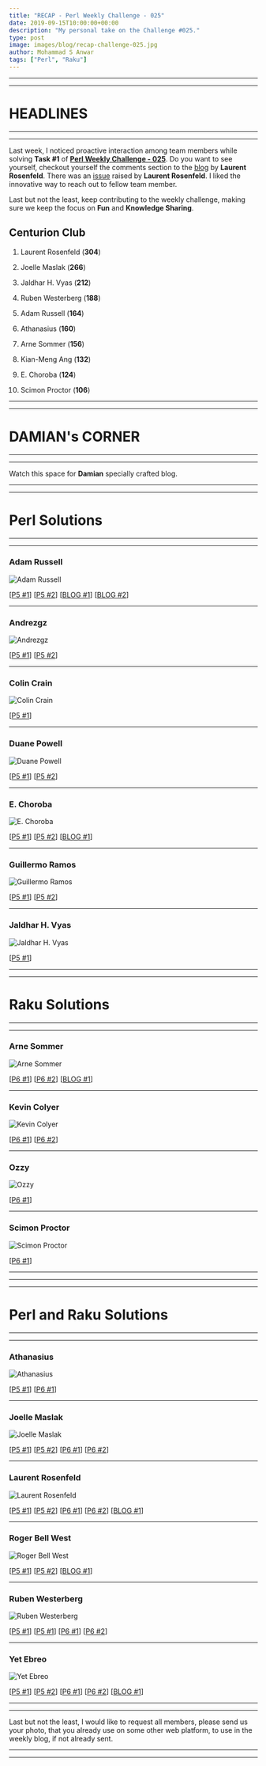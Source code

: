 ```yaml
---
title: "RECAP - Perl Weekly Challenge - 025"
date: 2019-09-15T10:00:00+00:00
description: "My personal take on the Challenge #025."
type: post
image: images/blog/recap-challenge-025.jpg
author: Mohammad S Anwar
tags: ["Perl", "Raku"]
---
```

***
***

# HEADLINES

***
***

Last week, I noticed proactive interaction among team members while solving **Task #1** of **[Perl Weekly Challenge - 025](/blog/perl-weekly-challenge-025)**. Do you want to see yourself, checkout yourself the comments section to the [blog](http://blogs.perl.org/users/laurent_r/2019/09/perl-weekly-challenge-25-pokemon-sequence-and-chaocipher.html) by **Laurent Rosenfeld**. There was an [issue](https://github.com/manwar/perlweeklychallenge-club/issues/622) raised by **Laurent Rosenfeld**. I liked the innovative way to reach out to fellow team member.

Last but not the least, keep contributing to the weekly challenge, making sure we keep the focus on **Fun** and **Knowledge Sharing**.

## Centurion Club

1) Laurent Rosenfeld (**304**)

2) Joelle Maslak (**266**)

3) Jaldhar H. Vyas (**212**)

4) Ruben Westerberg (**188**)

5) Adam Russell (**164**)

6) Athanasius (**160**)

7) Arne Sommer (**156**)

8) Kian-Meng Ang (**132**)

9) E. Choroba (**124**)

10) Scimon Proctor (**106**)

***
***

# DAMIAN's CORNER

***
***

Watch this space for **Damian** specially crafted blog.

***
***

# Perl Solutions

***
***

### Adam Russell
![Adam Russell](/images/team/adam_russell.jpg)

[[P5 #1](https://github.com/manwar/perlweeklychallenge-club/blob/master/challenge-025/adam-russell/perl5/ch-1.pl)]
[[P5 #2](https://github.com/manwar/perlweeklychallenge-club/blob/master/challenge-025/adam-russell/perl5/ch-2.pl)]
[[BLOG #1](https://adamcrussell.livejournal.com/9171.html)]
[[BLOG #2](https://adamcrussell.livejournal.com/8913.html)]

***

### Andrezgz
![Andrezgz](/images/team/user.jpg)

[[P5 #1](https://github.com/manwar/perlweeklychallenge-club/blob/master/challenge-025/andrezgz/perl5/ch-1.pl)]
[[P5 #2](https://github.com/manwar/perlweeklychallenge-club/blob/master/challenge-025/andrezgz/perl5/ch-2.pl)]

***

### Colin Crain
![Colin Crain](/images/team/user.jpg)

[[P5 #1](https://github.com/manwar/perlweeklychallenge-club/blob/master/challenge-025/colin-crain/perl5/ch-1.pl)]

***

### Duane Powell
![Duane Powell](/images/team/duane-powell.jpg)

[[P5 #1](https://github.com/manwar/perlweeklychallenge-club/blob/master/challenge-025/duane-powell/perl5/ch-1.pl)]
[[P5 #2](https://github.com/manwar/perlweeklychallenge-club/blob/master/challenge-025/duane-powell/perl5/ch-2.pl)]

***

### E. Choroba
![E. Choroba](/images/team/e-choroba.jpg)

[[P5 #1](https://github.com/manwar/perlweeklychallenge-club/blob/master/challenge-025/e-choroba/perl5/ch-1.pl)]
[[P5 #2](https://github.com/manwar/perlweeklychallenge-club/blob/master/challenge-025/e-choroba/perl5/ch-2.pl)]
[[BLOG #1](http://blogs.perl.org/users/e_choroba/2019/09/perl-weekly-challenge-025-pokemon-sequence-and-chaocipher.html)]

***

### Guillermo Ramos
![Guillermo Ramos](/images/team/user.jpg)

[[P5 #1](https://github.com/manwar/perlweeklychallenge-club/blob/master/challenge-025/guillermo-ramos/perl5/ch-1.pl)]
[[P5 #2](https://github.com/manwar/perlweeklychallenge-club/blob/master/challenge-025/guillermo-ramos/perl5/ch-2.pl)]

***

### Jaldhar H. Vyas
![Jaldhar H. Vyas](/images/team/jaldhar_vyas.jpg)

[[P5 #1](https://github.com/manwar/perlweeklychallenge-club/blob/master/challenge-025/jaldhar-h-vyas/perl5/ch-1.pl)]

***
***

# Raku Solutions

***
***

### Arne Sommer
![Arne Sommer](/images/team/arne-sommer.jpg)

[[P6 #1](https://github.com/manwar/perlweeklychallenge-club/blob/master/challenge-025/arne-sommer/perl6/ch-1.p6)]
[[P6 #2](https://github.com/manwar/perlweeklychallenge-club/blob/master/challenge-025/arne-sommer/perl6/ch-2.p6)]
[[BLOG #1](https://perl6.eu/pokemon-chiao.html)]

***

### Kevin Colyer
![Kevin Colyer](/images/team/user.jpg)

[[P6 #1](https://github.com/manwar/perlweeklychallenge-club/blob/master/challenge-025/kevin-colyer/perl6/ch-1.p6)]
[[P6 #2](https://github.com/manwar/perlweeklychallenge-club/blob/master/challenge-025/kevin-colyer/perl6/ch-2.p6)]

***

### Ozzy
![Ozzy](/images/team/user.jpg)

[[P6 #1](https://github.com/manwar/perlweeklychallenge-club/blob/master/challenge-025/ozzy/perl6/ch-1.p6)]

***

### Scimon Proctor
![Scimon Proctor](/images/team/simon_proctor.jpg)

[[P6 #1](https://github.com/manwar/perlweeklychallenge-club/blob/master/challenge-025/simon-proctor/perl6/ch-1.p6)]

***
***
***

# Perl and Raku Solutions

***
***

### Athanasius
![Athanasius](/images/team/athanasius.jpg)

[[P5 #1](https://github.com/manwar/perlweeklychallenge-club/blob/master/challenge-025/athanasius/perl5/ch-1.pl)]
[[P6 #1](https://github.com/manwar/perlweeklychallenge-club/blob/master/challenge-025/athanasius/perl6/ch-1.p6)]

***

### Joelle Maslak
![Joelle Maslak](/images/team/joelle_maslak.jpg)

[[P5 #1](https://github.com/manwar/perlweeklychallenge-club/blob/master/challenge-025/joelle-maslak/perl5/ch-1.pl)]
[[P5 #2](https://github.com/manwar/perlweeklychallenge-club/blob/master/challenge-025/joelle-maslak/perl5/ch-2.pl)]
[[P6 #1](https://github.com/manwar/perlweeklychallenge-club/blob/master/challenge-025/joelle-maslak/perl6/ch-1.p6)]
[[P6 #2](https://github.com/manwar/perlweeklychallenge-club/blob/master/challenge-025/joelle-maslak/perl6/ch-2.p6)]

***

### Laurent Rosenfeld
![Laurent Rosenfeld](/images/team/laurent_rosenfeld.jpg)

[[P5 #1](https://github.com/manwar/perlweeklychallenge-club/blob/master/challenge-025/laurent-rosenfeld/perl5/ch-1.pl)]
[[P5 #2](https://github.com/manwar/perlweeklychallenge-club/blob/master/challenge-025/laurent-rosenfeld/perl5/ch-2.pl)]
[[P6 #1](https://github.com/manwar/perlweeklychallenge-club/blob/master/challenge-025/laurent-rosenfeld/perl6/ch-1.p6)]
[[P6 #2](https://github.com/manwar/perlweeklychallenge-club/blob/master/challenge-025/laurent-rosenfeld/perl6/ch-2.p6)]
[[BLOG #1](http://blogs.perl.org/users/laurent_r/2019/09/perl-weekly-challenge-25-pokemon-sequence-and-chaocipher.html)]

***

### Roger Bell West
![Roger Bell West](/images/team/user.jpg)

[[P5 #1](https://github.com/manwar/perlweeklychallenge-club/blob/master/challenge-025/roger-bell-west/perl5/ch-1.pl)]
[[P5 #2](https://github.com/manwar/perlweeklychallenge-club/blob/master/challenge-025/roger-bell-west/perl5/ch-2.pl)]
[[BLOG #1](https://blog.firedrake.org/archive/2019/09/Perl_Weekly_Challenge_25.html)]

***

### Ruben Westerberg
![Ruben Westerberg](/images/team/ruben-westerberg.jpg)

[[P5 #1](https://github.com/manwar/perlweeklychallenge-club/blob/master/challenge-025/ruben-westerberg/perl5/ch-1.pl)]
[[P5 #1](https://github.com/manwar/perlweeklychallenge-club/blob/master/challenge-025/ruben-westerberg/perl5/ch-2.pl)]
[[P6 #1](https://github.com/manwar/perlweeklychallenge-club/blob/master/challenge-025/ruben-westerberg/perl6/ch-1.p6)]
[[P6 #2](https://github.com/manwar/perlweeklychallenge-club/blob/master/challenge-025/ruben-westerberg/perl6/ch-2.p6)]

***

### Yet Ebreo
![Yet Ebreo](/images/team/yet-ebreo.jpg)

[[P5 #1](https://github.com/manwar/perlweeklychallenge-club/blob/master/challenge-025/yet-ebreo/perl5/ch-1.pl)]
[[P5 #2](https://github.com/manwar/perlweeklychallenge-club/blob/master/challenge-025/yet-ebreo/perl5/ch-2.pl)]
[[P6 #1](https://github.com/manwar/perlweeklychallenge-club/blob/master/challenge-025/yet-ebreo/perl6/ch-1.p6)]
[[P6 #2](https://github.com/manwar/perlweeklychallenge-club/blob/master/challenge-025/yet-ebreo/perl6/ch-2.p6)]
[[BLOG #1](http://blogs.perl.org/users/yet_ebreo/2019/09/perl-weekly-challenge-w025---pokemon-nameschaocipher.html)]

***
***

Last but not the least, I would like to request all members, please send us your photo, that you already use on some other web platform, to use in the weekly blog, if not already sent.

***
***
